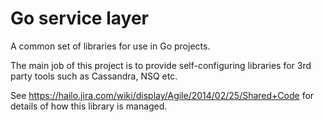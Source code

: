 # Go service layer

A common set of libraries for use in Go projects.

The main job of this project is to provide self-configuring libraries for 3rd 
party tools such as Cassandra, NSQ etc.

See https://hailo.jira.com/wiki/display/Agile/2014/02/25/Shared+Code for details of how this library is managed.

